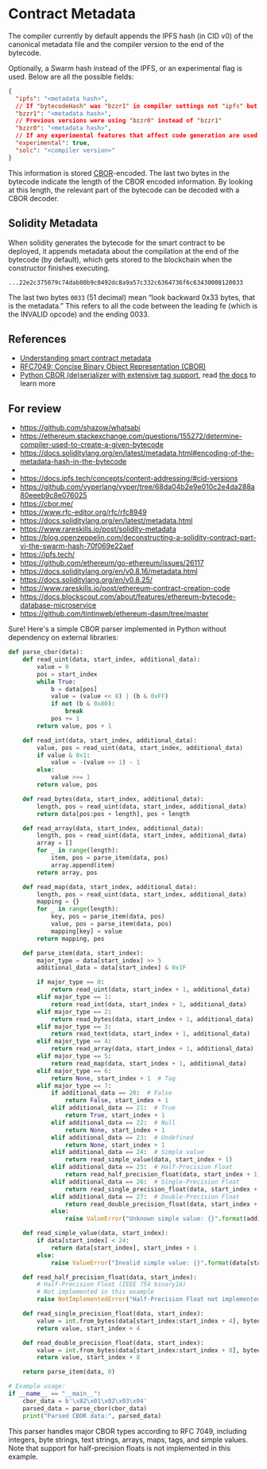 # Contract Metadata

The compiler currently by default appends the IPFS hash (in CID v0) of the canonical metadata file and the compiler version to the end of the bytecode. 

Optionally, a Swarm hash instead of the IPFS, or an experimental flag is used. Below are all the possible fields:

```json
{
  "ipfs": "<metadata hash>",
  // If "bytecodeHash" was "bzzr1" in compiler settings not "ipfs" but "bzzr1"
  "bzzr1": "<metadata hash>",
  // Previous versions were using "bzzr0" instead of "bzzr1"
  "bzzr0": "<metadata hash>",
  // If any experimental features that affect code generation are used
  "experimental": true,
  "solc": "<compiler version>"
}
```
This information is stored [CBOR](https://tools.ietf.org/html/rfc7049)-encoded. The last two bytes in the bytecode indicate the length of the CBOR encoded information. By looking at this length, the relevant part of the bytecode can be decoded with a CBOR decoder.


## Solidity Metadata

When solidity generates the bytecode for the smart contract to be deployed, it appends metadata about the compilation at the end of the bytecode (by default), which gets stored to the blockchain when the constructor finishes executing. 

```
...22e2c375079c74dab80b9c0492dc8a9a57c332c6364736f6c63430008120033
```
The last two bytes `0033` (51 decimal) mean “look backward 0x33 bytes, that is the metadata.” This refers to all the code between the leading fe (which is the INVALID opcode) and the ending 0033.

## References

- [Understanding smart contract metadata](https://www.rareskills.io/post/solidity-metadata)
- [RFC7049: Concise Binary Object Representation (CBOR)](https://datatracker.ietf.org/doc/html/rfc7049)
- [Python CBOR (de)serializer with extensive tag support](https://github.com/agronholm/cbor2), read [the docs](https://cbor2.readthedocs.io/en/latest/) to learn more


## For review

- https://github.com/shazow/whatsabi
- https://ethereum.stackexchange.com/questions/155272/determine-compiler-used-to-create-a-given-bytecode
- https://docs.soliditylang.org/en/latest/metadata.html#encoding-of-the-metadata-hash-in-the-bytecode
- 
- https://docs.ipfs.tech/concepts/content-addressing/#cid-versions
- https://github.com/vyperlang/vyper/tree/68da04b2e9e010c2e4da288a80eeeb9c8e076025
- https://cbor.me/
- https://www.rfc-editor.org/rfc/rfc8949
- https://docs.soliditylang.org/en/latest/metadata.html
- https://www.rareskills.io/post/solidity-metadata
- https://blog.openzeppelin.com/deconstructing-a-solidity-contract-part-vi-the-swarm-hash-70f069e22aef
- https://ipfs.tech/
- https://github.com/ethereum/go-ethereum/issues/26117
- https://docs.soliditylang.org/en/v0.8.16/metadata.html
- https://docs.soliditylang.org/en/v0.8.25/
- https://www.rareskills.io/post/ethereum-contract-creation-code
- https://docs.blockscout.com/about/features/ethereum-bytecode-database-microservice
- https://github.com/tintinweb/ethereum-dasm/tree/master


Sure! Here's a simple CBOR parser implemented in Python without dependency on external libraries:

```python
def parse_cbor(data):
    def read_uint(data, start_index, additional_data):
        value = 0
        pos = start_index
        while True:
            b = data[pos]
            value = (value << 8) | (b & 0xFF)
            if not (b & 0x80):
                break
            pos += 1
        return value, pos + 1

    def read_int(data, start_index, additional_data):
        value, pos = read_uint(data, start_index, additional_data)
        if value & 0x1:
            value = -(value >> 1) - 1
        else:
            value >>= 1
        return value, pos

    def read_bytes(data, start_index, additional_data):
        length, pos = read_uint(data, start_index, additional_data)
        return data[pos:pos + length], pos + length

    def read_array(data, start_index, additional_data):
        length, pos = read_uint(data, start_index, additional_data)
        array = []
        for _ in range(length):
            item, pos = parse_item(data, pos)
            array.append(item)
        return array, pos

    def read_map(data, start_index, additional_data):
        length, pos = read_uint(data, start_index, additional_data)
        mapping = {}
        for _ in range(length):
            key, pos = parse_item(data, pos)
            value, pos = parse_item(data, pos)
            mapping[key] = value
        return mapping, pos

    def parse_item(data, start_index):
        major_type = data[start_index] >> 5
        additional_data = data[start_index] & 0x1F

        if major_type == 0:
            return read_uint(data, start_index + 1, additional_data)
        elif major_type == 1:
            return read_int(data, start_index + 1, additional_data)
        elif major_type == 2:
            return read_bytes(data, start_index + 1, additional_data)
        elif major_type == 3:
            return read_text(data, start_index + 1, additional_data)
        elif major_type == 4:
            return read_array(data, start_index + 1, additional_data)
        elif major_type == 5:
            return read_map(data, start_index + 1, additional_data)
        elif major_type == 6:
            return None, start_index + 1  # Tag
        elif major_type == 7:
            if additional_data == 20:  # False
                return False, start_index + 1
            elif additional_data == 21:  # True
                return True, start_index + 1
            elif additional_data == 22:  # Null
                return None, start_index + 1
            elif additional_data == 23:  # Undefined
                return None, start_index + 1
            elif additional_data == 24:  # Simple value
                return read_simple_value(data, start_index + 1)
            elif additional_data == 25:  # Half-Precision Float
                return read_half_precision_float(data, start_index + 1)
            elif additional_data == 26:  # Single-Precision Float
                return read_single_precision_float(data, start_index + 1)
            elif additional_data == 27:  # Double-Precision Float
                return read_double_precision_float(data, start_index + 1)
            else:
                raise ValueError("Unknown simple value: {}".format(additional_data))

    def read_simple_value(data, start_index):
        if data[start_index] < 24:
            return data[start_index], start_index + 1
        else:
            raise ValueError("Invalid simple value: {}".format(data[start_index]))

    def read_half_precision_float(data, start_index):
        # Half-Precision Float (IEEE 754 binary16)
        # Not implemented in this example
        raise NotImplementedError("Half-Precision Float not implemented")

    def read_single_precision_float(data, start_index):
        value = int.from_bytes(data[start_index:start_index + 4], byteorder='big', signed=False)
        return value, start_index + 4

    def read_double_precision_float(data, start_index):
        value = int.from_bytes(data[start_index:start_index + 8], byteorder='big', signed=False)
        return value, start_index + 8

    return parse_item(data, 0)

# Example usage:
if __name__ == "__main__":
    cbor_data = b'\x82\x01\x02\x03\x04'
    parsed_data = parse_cbor(cbor_data)
    print("Parsed CBOR data:", parsed_data)
```

This parser handles major CBOR types according to RFC 7049, including integers, byte strings, text strings, arrays, maps, tags, and simple values. Note that support for half-precision floats is not implemented in this example.